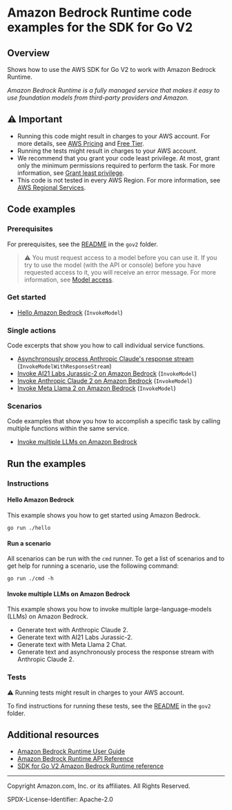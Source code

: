 <!--Generated by WRITEME on 2023-11-16 13:47:18.908112 (UTC)-->
# Amazon Bedrock Runtime code examples for the SDK for Go V2

## Overview

Shows how to use the AWS SDK for Go V2 to work with Amazon Bedrock Runtime.

<!--custom.overview.start-->
<!--custom.overview.end-->

*Amazon Bedrock Runtime is a fully managed service that makes it easy to use foundation models from third-party providers and Amazon.*

## ⚠ Important

* Running this code might result in charges to your AWS account. For more details, see [AWS Pricing](https://aws.amazon.com/pricing/?aws-products-pricing.sort-by=item.additionalFields.productNameLowercase&aws-products-pricing.sort-order=asc&awsf.Free%20Tier%20Type=*all&awsf.tech-category=*all) and [Free Tier](https://aws.amazon.com/free/?all-free-tier.sort-by=item.additionalFields.SortRank&all-free-tier.sort-order=asc&awsf.Free%20Tier%20Types=*all&awsf.Free%20Tier%20Categories=*all).
* Running the tests might result in charges to your AWS account.
* We recommend that you grant your code least privilege. At most, grant only the minimum permissions required to perform the task. For more information, see [Grant least privilege](https://docs.aws.amazon.com/IAM/latest/UserGuide/best-practices.html#grant-least-privilege).
* This code is not tested in every AWS Region. For more information, see [AWS Regional Services](https://aws.amazon.com/about-aws/global-infrastructure/regional-product-services).

<!--custom.important.start-->
<!--custom.important.end-->

## Code examples

### Prerequisites

For prerequisites, see the [README](../README.md#Prerequisites) in the `gov2` folder.


<!--custom.prerequisites.start-->
> ⚠ You must request access to a model before you can use it. If you try to use the model (with the API or console) before you have requested access to it, you will receive an error message. For more information, see [Model access](https://docs.aws.amazon.com/bedrock/latest/userguide/model-access.html).
<!--custom.prerequisites.end-->


### Get started

* [Hello Amazon Bedrock](hello/hello.go#L4) (`InvokeModel`)

### Single actions

Code excerpts that show you how to call individual service functions.

* [Asynchronously process Anthropic Claude's response stream](actions/invoke_model_with_response_stream.go#L29) (`InvokeModelWithResponseStream`)
* [Invoke AI21 Labs Jurassic-2 on Amazon Bedrock](actions/invoke_model.go#L87) (`InvokeModel`)
* [Invoke Anthropic Claude 2 on Amazon Bedrock](actions/invoke_model.go#L27) (`InvokeModel`)
* [Invoke Meta Llama 2 on Amazon Bedrock](actions/invoke_model.go#L139) (`InvokeModel`)

### Scenarios

Code examples that show you how to accomplish a specific task by calling multiple
functions within the same service.

* [Invoke multiple LLMs on Amazon Bedrock](scenarios/scenario_invoke_models.go)

## Run the examples

### Instructions



<!--custom.instructions.start-->
<!--custom.instructions.end-->

#### Hello Amazon Bedrock

This example shows you how to get started using Amazon Bedrock.

```
go run ./hello
```

#### Run a scenario

All scenarios can be run with the `cmd` runner. To get a list of scenarios
and to get help for running a scenario, use the following command:

```
go run ./cmd -h
```

#### Invoke multiple LLMs on Amazon Bedrock

This example shows you how to invoke multiple large-language-models (LLMs) on Amazon Bedrock.

* Generate text with Anthropic Claude 2.
* Generate text with AI21 Labs Jurassic-2.
* Generate text with Meta Llama 2 Chat.
* Generate text and asynchronously process the response stream with Anthropic Claude 2.

<!--custom.scenario_prereqs.bedrock-runtime_Scenario_Invoke_models.start-->
<!--custom.scenario_prereqs.bedrock-runtime_Scenario_Invoke_models.end-->


<!--custom.scenarios.bedrock-runtime_Scenario_Invoke_models.start-->
<!--custom.scenarios.bedrock-runtime_Scenario_Invoke_models.end-->

### Tests

⚠ Running tests might result in charges to your AWS account.


To find instructions for running these tests, see the [README](../README.md#Tests)
in the `gov2` folder.



<!--custom.tests.start-->
<!--custom.tests.end-->

## Additional resources

* [Amazon Bedrock Runtime User Guide](https://docs.aws.amazon.com/bedrock/latest/userguide/what-is-bedrock.html)
* [Amazon Bedrock Runtime API Reference](https://docs.aws.amazon.com/bedrock/latest/APIReference/welcome.html)
* [SDK for Go V2 Amazon Bedrock Runtime reference](https://pkg.go.dev/github.com/aws/aws-sdk-go-v2/service/bedrock-runtime)

<!--custom.resources.start-->
<!--custom.resources.end-->

---

Copyright Amazon.com, Inc. or its affiliates. All Rights Reserved.

SPDX-License-Identifier: Apache-2.0